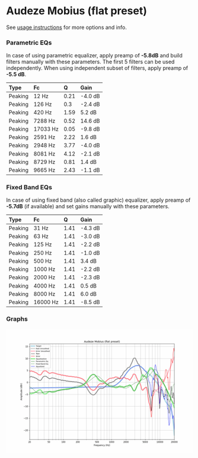 # Audeze Mobius (flat preset)
See [usage instructions](https://github.com/jaakkopasanen/AutoEq#usage) for more options and info.

### Parametric EQs
In case of using parametric equalizer, apply preamp of **-5.8dB** and build filters manually
with these parameters. The first 5 filters can be used independently.
When using independent subset of filters, apply preamp of **-5.5 dB**.

| Type    | Fc       |    Q | Gain    |
|:--------|:---------|:-----|:--------|
| Peaking | 12 Hz    | 0.21 | -4.0 dB |
| Peaking | 126 Hz   | 0.3  | -2.4 dB |
| Peaking | 420 Hz   | 1.59 | 5.2 dB  |
| Peaking | 7288 Hz  | 0.52 | 14.6 dB |
| Peaking | 17033 Hz | 0.05 | -9.8 dB |
| Peaking | 2591 Hz  | 2.22 | 1.6 dB  |
| Peaking | 2948 Hz  | 3.77 | -4.0 dB |
| Peaking | 8081 Hz  | 4.12 | -2.1 dB |
| Peaking | 8729 Hz  | 0.81 | 1.4 dB  |
| Peaking | 9665 Hz  | 2.43 | -1.1 dB |

### Fixed Band EQs
In case of using fixed band (also called graphic) equalizer, apply preamp of **-5.7dB**
(if available) and set gains manually with these parameters.

| Type    | Fc       |    Q | Gain    |
|:--------|:---------|:-----|:--------|
| Peaking | 31 Hz    | 1.41 | -4.3 dB |
| Peaking | 63 Hz    | 1.41 | -3.0 dB |
| Peaking | 125 Hz   | 1.41 | -2.2 dB |
| Peaking | 250 Hz   | 1.41 | -1.0 dB |
| Peaking | 500 Hz   | 1.41 | 3.4 dB  |
| Peaking | 1000 Hz  | 1.41 | -2.2 dB |
| Peaking | 2000 Hz  | 1.41 | -2.3 dB |
| Peaking | 4000 Hz  | 1.41 | 0.5 dB  |
| Peaking | 8000 Hz  | 1.41 | 6.0 dB  |
| Peaking | 16000 Hz | 1.41 | -8.5 dB |

### Graphs
![](./Audeze%20Mobius%20(flat%20preset).png)